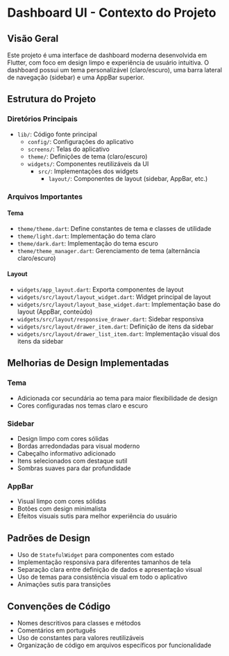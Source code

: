 # Dashboard UI - Contexto do Projeto

## Visão Geral

Este projeto é uma interface de dashboard moderna desenvolvida em Flutter, com foco em design limpo e experiência de usuário intuitiva. O dashboard possui um tema personalizável (claro/escuro), uma barra lateral de navegação (sidebar) e uma AppBar superior.

## Estrutura do Projeto

### Diretórios Principais

- `lib/`: Código fonte principal
  - `config/`: Configurações do aplicativo
  - `screens/`: Telas do aplicativo
  - `theme/`: Definições de tema (claro/escuro)
  - `widgets/`: Componentes reutilizáveis da UI
    - `src/`: Implementações dos widgets
      - `layout/`: Componentes de layout (sidebar, AppBar, etc.)

### Arquivos Importantes

#### Tema

- `theme/theme.dart`: Define constantes de tema e classes de utilidade
- `theme/light.dart`: Implementação do tema claro
- `theme/dark.dart`: Implementação do tema escuro
- `theme/theme_manager.dart`: Gerenciamento de tema (alternância claro/escuro)

#### Layout

- `widgets/app_layout.dart`: Exporta componentes de layout
- `widgets/src/layout/layout_widget.dart`: Widget principal de layout
- `widgets/src/layout/layout_base_widget.dart`: Implementação base do layout (AppBar, conteúdo)
- `widgets/src/layout/responsive_drawer.dart`: Sidebar responsiva
- `widgets/src/layout/drawer_item.dart`: Definição de itens da sidebar
- `widgets/src/layout/drawer_list_item.dart`: Implementação visual dos itens da sidebar

## Melhorias de Design Implementadas

### Tema

- Adicionada cor secundária ao tema para maior flexibilidade de design
- Cores configuradas nos temas claro e escuro

### Sidebar

- Design limpo com cores sólidas
- Bordas arredondadas para visual moderno
- Cabeçalho informativo adicionado
- Itens selecionados com destaque sutil
- Sombras suaves para dar profundidade

### AppBar

- Visual limpo com cores sólidas
- Botões com design minimalista
- Efeitos visuais sutis para melhor experiência do usuário

## Padrões de Design

- Uso de `StatefulWidget` para componentes com estado
- Implementação responsiva para diferentes tamanhos de tela
- Separação clara entre definição de dados e apresentação visual
- Uso de temas para consistência visual em todo o aplicativo
- Animações sutis para transições

## Convenções de Código

- Nomes descritivos para classes e métodos
- Comentários em português
- Uso de constantes para valores reutilizáveis
- Organização de código em arquivos específicos por funcionalidade

